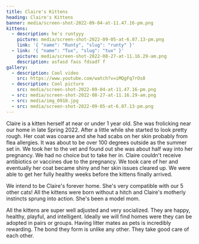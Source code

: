 ```yaml
---
title: Claire's Kittens
heading: Claire's Kittens
banner: media/screen-shot-2022-09-04-at-11.47.16-pm.png
kittens:
  - description: he's runtyyy
    picture: media/screen-shot-2022-09-05-at-6.07.13-pm.png
    link: '{ "name": "Runty", "slug": "runty" }'
  - link: '{ "name": "Tux", "slug": "tux" }'
    picture: media/screen-shot-2022-08-27-at-11.16.29-am.png
    description: asfasd fass fdsadf f
gallery:
  - description: Cool video
    src: https://www.youtube.com/watch?v=iMQgFq7rOs8
  - description: Cool picture
    src: media/screen-shot-2022-09-04-at-11.47.16-pm.png
  - src: media/screen-shot-2022-08-27-at-11.16.29-am.png
  - src: media/img_0918.jpg
  - src: media/screen-shot-2022-09-05-at-6.07.13-pm.png
---
```

Claire is a kitten herself at near or under 1 year old. She was frolicking near our home in late Spring 2022. After a little while she started to look pretty rough. Her coat was coarse and she had scabs on her skin probably from flea allergies. It was about to be over 100 degrees outside as the summer set in. We took her to the vet and found out she was about half way into her pregnancy. We had no choice but to take her in. Claire couldn't receive antibiotics or vaccines due to the pregnancy. We took care of her and eventually her coat became shiny and her skin issues cleared up. We were able to get her fully healthy weeks before the kittens finally arrived. 

We intend to be Claire's forever home. She's very compatible with our 5 other cats! All the kittens were born without a hitch and Claire's motherly instincts sprung into action. She's been a model mom. 

All the kittens are super well adjusted and very socialized. They are happy, healthy, playful, and intelligent. Ideally we will find homes were they can be adopted in pairs or groups. Having litter mates as pets is incredibly rewarding. The bond they form is unlike any other. They take good care of each other.